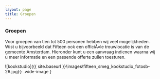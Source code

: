 ```yaml
---
layout: page
title: Groepen
---
```


### Groepen

Voor groepen van tien tot 500 personen hebben wij veel mogelijkheden. Wist u bijvoorbeeld dat Fifteen ook een officiÃ«le trouwlocatie is van de gemeente Amsterdam. Hieronder kunt u een aanvraag indienen waarna wij u meer informatie en een passende offerte zullen toesturen.

![kookstudio]({{ site.baseurl }}\images\fifteen_smeg_kookstudio_fotosb-26.jpg){: .wide-image }
